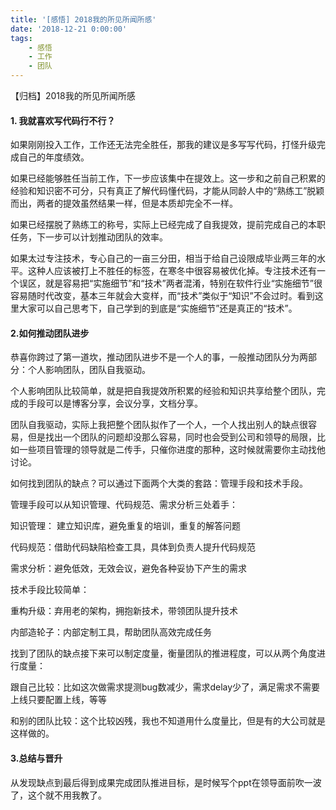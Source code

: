 ```yaml
---
title: '[感悟] 2018我的所见所闻所感'
date: '2018-12-21 0:00:00'
tags:
    - 感悟
    - 工作
    - 团队
---
```


【归档】2018我的所见所闻所感

#### 1. 我就喜欢写代码行不行？

如果刚刚投入工作，工作还无法完全胜任，那我的建议是多写写代码，打怪升级完成自己的年度绩效。

如果已经能够胜任当前工作，下一步应该集中在提效上。这一步和之前自己积累的经验和知识密不可分，只有真正了解代码懂代码，才能从同龄人中的“熟练工”脱颖而出，两者的提效虽然结果一样，但是本质却完全不一样。

如果已经摆脱了熟练工的称号，实际上已经完成了自我提效，提前完成自己的本职任务，下一步可以计划推动团队的效率。

如果太过专注技术，专心自己的一亩三分田，相当于给自己设限成毕业两三年的水平。这种人应该被打上不胜任的标签，在寒冬中很容易被优化掉。专注技术还有一个误区，就是容易把“实施细节”和“技术”两者混淆，特别在软件行业“实施细节”很容易随时代改变，基本三年就会大变样，而“技术”类似于“知识”不会过时。看到这里大家可以自己思考下，自己学到的到底是“实施细节”还是真正的“技术”。

#### 2.如何推动团队进步

恭喜你跨过了第一道坎，推动团队进步不是一个人的事，一般推动团队分为两部分：个人影响团队，团队自我驱动。

个人影响团队比较简单，就是把自我提效所积累的经验和知识共享给整个团队，完成的手段可以是博客分享，会议分享，文档分享。

 

团队自我驱动，实际上我把整个团队拟作了一个人，一个人找出别人的缺点很容易，但是找出一个团队的问题却没那么容易，同时也会受到公司和领导的局限，比如一些项目管理的领导就是二传手，只催你进度的那种，这时候就需要你主动找他讨论。

 

如何找到团队的缺点？可以通过下面两个大类的套路：管理手段和技术手段。

 

管理手段可以从知识管理、代码规范、需求分析三处着手：

知识管理： 建立知识库，避免重复的培训，重复的解答问题

代码规范：借助代码缺陷检查工具，具体到负责人提升代码规范

需求分析：避免低效，无效会议，避免各种妥协下产生的需求

 

技术手段比较简单：

重构升级：弃用老的架构，拥抱新技术，带领团队提升技术

内部造轮子：内部定制工具，帮助团队高效完成任务

 

找到了团队的缺点接下来可以制定度量，衡量团队的推进程度，可以从两个角度进行度量：

跟自己比较：比如这次做需求提测bug数减少，需求delay少了，满足需求不需要上线只要配置上线，等等

和别的团队比较：这个比较凶残，我也不知道用什么度量比，但是有的大公司就是这样做的。

 

#### 3.总结与晋升

从发现缺点到最后得到成果完成团队推进目标，是时候写个ppt在领导面前吹一波了，这个就不用我教了。